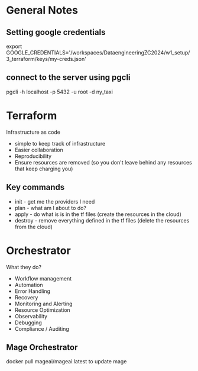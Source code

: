 # General Notes

## Setting google credentials
export GOOGLE_CREDENTIALS='/workspaces/DataengineeringZC2024/w1_setup/3_terraform/keys/my-creds.json'

## connect to the server using pgcli
pgcli -h localhost -p 5432 -u root -d ny_taxi



# Terraform
Infrastructure as code
- simple to keep track of infrastructure
- Easier collaboration 
- Reproducibility 
- Ensure resources are removed (so you don't leave behind any resources that keep charging you)

## Key commands
- init - get me the providers I need
- plan - what am I about to do?
- apply - do what is is in the tf files (create the resources in the cloud)
- destroy - remove everything defined in the tf files (delete the resources from the cloud)


# Orchestrator
What they do?
- Workflow management
- Automation
- Error Handling
- Recovery
- Monitoring and Alerting
- Resource Optimization
- Observability
- Debugging
- Compliance / Auditing

## Mage Orchestrator

docker pull mageai/mageai:latest to update mage
